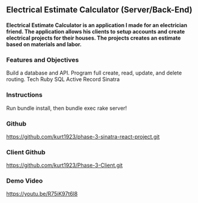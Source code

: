 ## Electrical Estimate Calculator (Server/Back-End)
#### Electrical Estimate Calculator is an application I made for an electrician friend. The application allows his clients to setup accounts and create electrical projects for their houses. The projects creates an estimate based on materials and labor. 

### Features and Objectives
Build a database and API.
Program full create, read, update, and delete routing.
Tech
Ruby
SQL
Active Record
Sinatra

### Instructions
Run bundle install, then bundle exec rake server!

### Github
https://github.com/kurt1923/phase-3-sinatra-react-project.git
### Client Github
https://github.com/kurt1923/Phase-3-Client.git
### Demo Video
https://youtu.be/R75iK97t6l8
